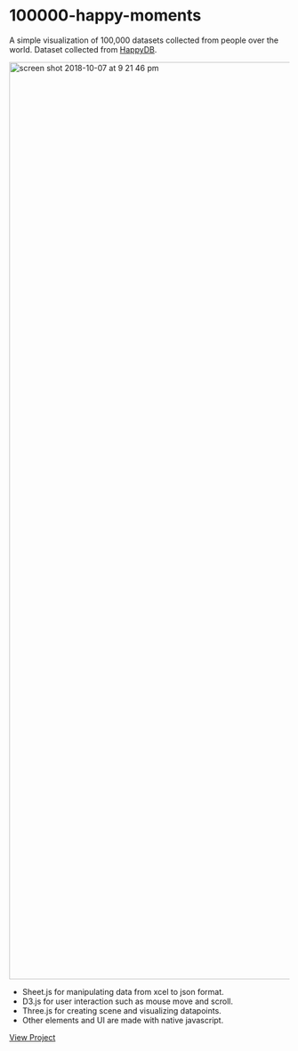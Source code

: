 # 100000-happy-moments

A simple visualization of 100,000 datasets collected from people over the world. Dataset collected from [HappyDB](https://github.com/rit-public/HappyDB).

<img width="1649" alt="screen shot 2018-10-07 at 9 21 46 pm" src="https://user-images.githubusercontent.com/31669188/46592532-af01ce80-ca91-11e8-9c55-f65d2f2b6ff3.png">


* Sheet.js for manipulating data from xcel to json format. 
* D3.js for user interaction such as mouse move and scroll. 
* Three.js for creating scene and visualizing datapoints. 
* Other elements and UI are made with native javascript. 

[View Project](https://byjoohyunpark.github.io/100000-happy-moments/)
